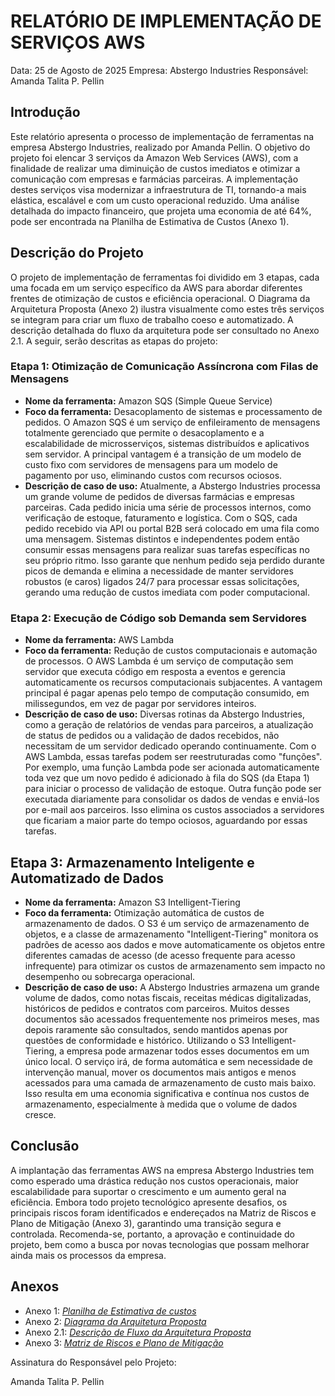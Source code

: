 # RELATÓRIO DE IMPLEMENTAÇÃO DE SERVIÇOS AWS

Data: 25 de Agosto de 2025
Empresa: Abstergo Industries 
Responsável: Amanda Talita P. Pellin

## Introdução
Este relatório apresenta o processo de implementação de ferramentas na empresa Abstergo Industries, realizado por Amanda Pellin. O objetivo do projeto foi elencar 3 serviços da Amazon Web Services (AWS), com a finalidade de realizar uma diminuição de custos imediatos e otimizar a comunicação com empresas e farmácias parceiras. A implementação destes serviços visa modernizar a infraestrutura de TI, tornando-a mais elástica, escalável e com um custo operacional reduzido. Uma análise detalhada do impacto financeiro, que projeta uma economia de até 64%, pode ser encontrada na Planilha de Estimativa de Custos (Anexo 1).

## Descrição do Projeto
O projeto de implementação de ferramentas foi dividido em 3 etapas, cada uma focada em um serviço específico da AWS para abordar diferentes frentes de otimização de custos e eficiência operacional. O Diagrama da Arquitetura Proposta (Anexo 2) ilustra visualmente como estes três serviços se integram para criar um fluxo de trabalho coeso e automatizado. A descrição detalhada do fluxo da arquitetura pode ser consultado no Anexo 2.1. A seguir, serão descritas as etapas do projeto:

### Etapa 1: Otimização de Comunicação Assíncrona com Filas de Mensagens

- **Nome da ferramenta:** Amazon SQS (Simple Queue Service)
- **Foco da ferramenta:** Desacoplamento de sistemas e processamento de pedidos. O Amazon SQS é um serviço de enfileiramento de mensagens totalmente gerenciado que permite o desacoplamento e a escalabilidade de microsserviços, sistemas distribuídos e aplicativos sem servidor. A principal vantagem é a transição de um modelo de custo fixo com servidores de mensagens para um modelo de pagamento por uso, eliminando custos com recursos ociosos.
- **Descrição de caso de uso:** Atualmente, a Abstergo Industries processa um grande volume de pedidos de diversas farmácias e empresas parceiras. Cada pedido inicia uma série de processos internos, como verificação de estoque, faturamento e logística. Com o SQS, cada pedido recebido via API ou portal B2B será colocado em uma fila como uma mensagem. Sistemas distintos e independentes podem então consumir essas mensagens para realizar suas tarefas específicas no seu próprio ritmo. Isso garante que nenhum pedido seja perdido durante picos de demanda e elimina a necessidade de manter servidores robustos (e caros) ligados 24/7 para processar essas solicitações, gerando uma redução de custos imediata com poder computacional.

### Etapa 2: Execução de Código sob Demanda sem Servidores

- **Nome da ferramenta:**  AWS Lambda
- **Foco da ferramenta:** Redução de custos computacionais e automação de processos. O AWS Lambda é um serviço de computação sem servidor que executa código em resposta a eventos e gerencia automaticamente os recursos computacionais subjacentes. A vantagem principal é pagar apenas pelo tempo de computação consumido, em milissegundos, em vez de pagar por servidores inteiros.
- **Descrição de caso de uso:** Diversas rotinas da Abstergo Industries, como a geração de relatórios de vendas para parceiros, a atualização de status de pedidos ou a validação de dados recebidos, não necessitam de um servidor dedicado operando continuamente. Com o AWS Lambda, essas tarefas podem ser reestruturadas como "funções". Por exemplo, uma função Lambda pode ser acionada automaticamente toda vez que um novo pedido é adicionado à fila do SQS (da Etapa 1) para iniciar o processo de validação de estoque. Outra função pode ser executada diariamente para consolidar os dados de vendas e enviá-los por e-mail aos parceiros. Isso elimina os custos associados a servidores que ficariam a maior parte do tempo ociosos, aguardando por essas tarefas.

## Etapa 3: Armazenamento Inteligente e Automatizado de Dados
- **Nome da ferramenta:**  Amazon S3 Intelligent-Tiering
- **Foco da ferramenta:** Otimização automática de custos de armazenamento de dados. O S3 é um serviço de armazenamento de objetos, e a classe de armazenamento "Intelligent-Tiering" monitora os padrões de acesso aos dados e move automaticamente os objetos entre diferentes camadas de acesso (de acesso frequente para acesso infrequente) para otimizar os custos de armazenamento sem impacto no desempenho ou sobrecarga operacional.
- **Descrição de caso de uso:** A Abstergo Industries armazena um grande volume de dados, como notas fiscais, receitas médicas digitalizadas, históricos de pedidos e contratos com parceiros. Muitos desses documentos são acessados frequentemente nos primeiros meses, mas depois raramente são consultados, sendo mantidos apenas por questões de conformidade e histórico. Utilizando o S3 Intelligent-Tiering, a empresa pode armazenar todos esses documentos em um único local. O serviço irá, de forma automática e sem necessidade de intervenção manual, mover os documentos mais antigos e menos acessados para uma camada de armazenamento de custo mais baixo. Isso resulta em uma economia significativa e contínua nos custos de armazenamento, especialmente à medida que o volume de dados cresce.


## Conclusão
A implantação das ferramentas AWS na empresa Abstergo Industries tem como esperado uma drástica redução nos custos operacionais, maior escalabilidade para suportar o crescimento e um aumento geral na eficiência. Embora todo projeto tecnológico apresente desafios, os principais riscos foram identificados e endereçados na Matriz de Riscos e Plano de Mitigação (Anexo 3), garantindo uma transição segura e controlada. Recomenda-se, portanto, a aprovação e continuidade do projeto, bem como a busca por novas tecnologias que possam melhorar ainda mais os processos da empresa.

## Anexos

- Anexo 1: *[Planilha de Estimativa de custos](/assets/Planilha%20de%20estimativa%20de%20custos%20AWS.xlsx)*
- Anexo 2: *[Diagrama da Arquitetura Proposta](/assets/diagrama_infra_aws.png)*
- Anexo 2.1: *[Descrição de Fluxo da Arquitetura Proposta](/assets/descricao_infra_aws.md)*
- Anexo 3: *[Matriz de Riscos e Plano de Mitigação](/assets/Matriz%20de%20Riscos%20e%20Plano%20de%20Mitigação.xlsx)*

Assinatura do Responsável pelo Projeto:

Amanda Talita P. Pellin

